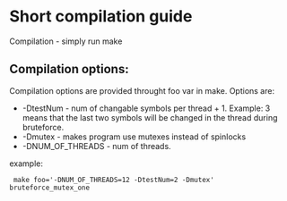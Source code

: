# Short compilation guide

Compilation - simply run make

## Compilation options:
Compilation options are provided throught foo var in make. Options are:
* -DtestNum - num of changable symbols per thread + 1. Example: 3 means that the last two symbols will be changed in the thread during bruteforce.
* -Dmutex - makes program use mutexes instead of spinlocks
* -DNUM_OF_THREADS - num of threads.

example:

     make foo='-DNUM_OF_THREADS=12 -DtestNum=2 -Dmutex' bruteforce_mutex_one

